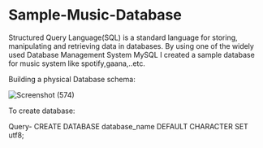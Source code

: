 # Sample-Music-Database
Structured Query Language(SQL) is a standard language for storing, manipulating and retrieving data in databases. 
By using one of the widely used Database Management System MySQL I created a sample database for music system like spotify,gaana,..etc.

Building a physical Database schema:

![Screenshot (574)](https://user-images.githubusercontent.com/89961498/152691836-79541a42-6c42-4de9-a6b2-b18c7e134869.png)

To create database:

Query- CREATE DATABASE database_name DEFAULT CHARACTER SET utf8;



